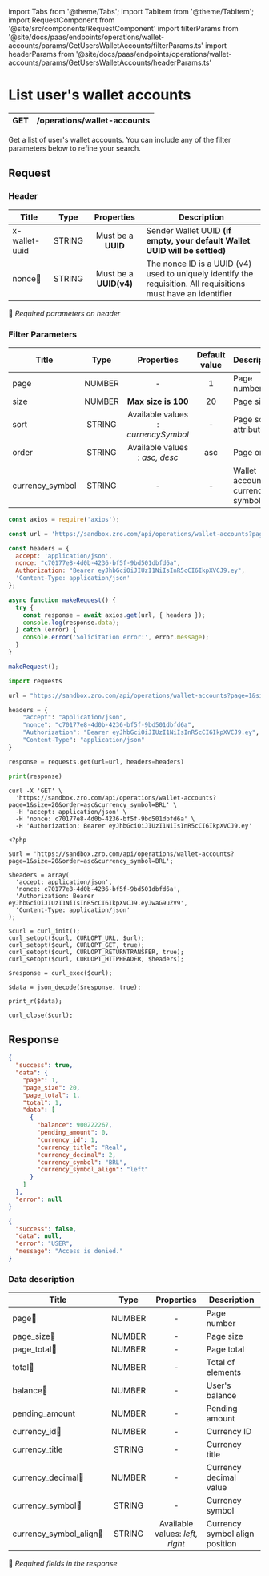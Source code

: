 import Tabs from '@theme/Tabs';
import TabItem from '@theme/TabItem';
import RequestComponent from '@site/src/components/RequestComponent'
import filterParams from '@site/docs/paas/endpoints/operations/wallet-accounts/params/GetUsersWalletAccounts/filterParams.ts'
import headerParams from '@site/docs/paas/endpoints/operations/wallet-accounts/params/GetUsersWalletAccounts/headerParams.ts'

# List user's wallet accounts

| GET       | /operations/wallet-accounts|
| --------- | ---------------------------|


Get a list of user's wallet accounts. You can include any of the filter parameters below to refine your search.


## Request 

<RequestComponent headerParams={headerParams} filterParams={filterParams} endpoint="/operations/wallet-accounts" method="get">

### Header

| Title                      | Type       | Properties                       | Description |
| ---------------------------| :---------:|:-------------------------------: |----------------------------------------------------------------------------------------------------------------|
| x-wallet-uuid              | STRING     | Must be a **UUID**               | Sender Wallet UUID **(if empty, your default Wallet UUID will be settled)**                                    |
| nonce:small_orange_diamond:| STRING     | Must be a **UUID(v4)**           | The nonce ID is a UUID (v4) used to uniquely identify the requisition. All requisitions must have an identifier|
:small_orange_diamond: *Required parameters on header*

### Filter Parameters

| Title                    | Type       | Properties                                                                          |Default value |Description                                        |
| -------------------------| :---------:|:-----------------------------------------------------------------------------------:|:------------:| ------------------------------------------------- |
| page                     | NUMBER     | -                                                                                   | 1            | Page number                                       |
| size                     | NUMBER     | **Max size is 100**                                                                 | 20           | Page size                                         |
| sort                     | STRING     | Available values : *currencySymbol*                                                 | -            | Page sort attribute                               |
| order                    | STRING     | Available values : *asc, desc*                                                      | asc          | Page order                                        |
| currency_symbol          | STRING     | -                                                                                   | -            | Wallet account currency symbol                    |



<Tabs>
<TabItem value="js" label="NodeJS">

```js title=Axios
const axios = require('axios');

const url = 'https://sandbox.zro.com/api/operations/wallet-accounts?page=1&size=20&order=asc&currency_symbol=BRL';

const headers = {
  accept: 'application/json',
  nonce: "c70177e8-4d0b-4236-bf5f-9bd501dbfd6a",
  Authorization: "Bearer eyJhbGciOiJIUzI1NiIsInR5cCI6IkpXVCJ9.ey",
  'Content-Type: application/json'
};

async function makeRequest() {
  try {
    const response = await axios.get(url, { headers });
    console.log(response.data);
  } catch (error) {
    console.error('Solicitation error:', error.message);
  }
}

makeRequest();
```
</TabItem>
<TabItem value="py" label="Python">

```python title=Requests
import requests

url = "https://sandbox.zro.com/api/operations/wallet-accounts?page=1&size=20&order=asc&currency_symbol=BRL"

headers = {
    "accept": "application/json",
    "nonce": "c70177e8-4d0b-4236-bf5f-9bd501dbfd6a",
    "Authorization": "Bearer eyJhbGciOiJIUzI1NiIsInR5cCI6IkpXVCJ9.ey",
    "Content-Type": "application/json"
}

response = requests.get(url=url, headers=headers)

print(response)
```
</TabItem>
<TabItem value="shell" label="Shell">

```shell title=CURL
curl -X 'GET' \
  'https://sandbox.zro.com/api/operations/wallet-accounts?page=1&size=20&order=asc&currency_symbol=BRL' \
  -H 'accept: application/json' \
  -H 'nonce: c70177e8-4d0b-4236-bf5f-9bd501dbfd6a' \
  -H 'Authorization: Bearer eyJhbGciOiJIUzI1NiIsInR5cCI6IkpXVCJ9.ey'
```
</TabItem>
<TabItem value="php" label="PHP">

```shell title=CURL
<?php

$url = 'https://sandbox.zro.com/api/operations/wallet-accounts?page=1&size=20&order=asc&currency_symbol=BRL';

$headers = array(
  'accept: application/json',
  'nonce: c70177e8-4d0b-4236-bf5f-9bd501dbfd6a',
  'Authorization: Bearer eyJhbGciOiJIUzI1NiIsInR5cCI6IkpXVCJ9.eyJwaG9uZV9',
  'Content-Type: application/json'
);

$curl = curl_init();
curl_setopt($curl, CURLOPT_URL, $url);
curl_setopt($curl, CURLOPT_GET, true);
curl_setopt($curl, CURLOPT_RETURNTRANSFER, true);
curl_setopt($curl, CURLOPT_HTTPHEADER, $headers);

$response = curl_exec($curl);

$data = json_decode($response, true);

print_r($data);

curl_close($curl);
```
</TabItem>
</Tabs>

## Response


<Tabs>
<TabItem value="200" label="200">

```json  title=/operations/wallet-accounts
{
  "success": true,
  "data": {
    "page": 1,
    "page_size": 20,
    "page_total": 1,
    "total": 1,
    "data": [
      {
        "balance": 900222267,
        "pending_amount": 0,
        "currency_id": 1,
        "currency_title": "Real",
        "currency_decimal": 2,
        "currency_symbol": "BRL",
        "currency_symbol_align": "left"
      }
    ]
  },
  "error": null
}
```
</TabItem>
<TabItem value="401" label="401">

```json  title=/operations/wallet-accounts
{
  "success": false,
  "data": null,
  "error": "USER",
  "message": "Access is denied."
}
```
</TabItem>
</Tabs>

### Data description

| Title                                        | Type       |Properties                                        | Description                          |
| -------------------------------------------  |:----------:|:------------------------------------------------:|--------------------------------------|
| page:small_orange_diamond:                   | NUMBER     |-                                                 | Page number                          |
| page_size:small_orange_diamond:              | NUMBER     |-                                                 | Page size                            |
| page_total:small_orange_diamond:             | NUMBER     |-                                                 | Page total                           |
| total:small_orange_diamond:                  | NUMBER     |-                                                 | Total of elements                    |
| balance:small_orange_diamond:                | NUMBER     |-                                                 | User's balance                       |
| pending_amount                               | NUMBER     |-                                                 | Pending amount                       |
| currency_id:small_orange_diamond:            | NUMBER     |-                                                 | Currency ID                          |
| currency_title                               | STRING     |-                                                 | Currency title                       |
| currency_decimal:small_orange_diamond:       | NUMBER     |-                                                 | Currency decimal value               |
| currency_symbol:small_orange_diamond:        | STRING     |-                                                 | Currency symbol                      |
| currency_symbol_align:small_orange_diamond:  | STRING     |Available values: *left, right*                   | Currency symbol align position       |

:small_orange_diamond: *Required fields in the response*
</RequestComponent>